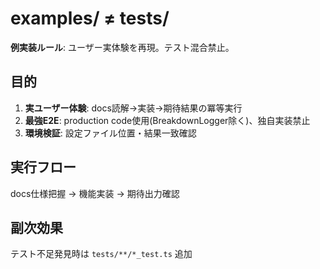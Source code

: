 # examples/ ≠ tests/

**例実装ルール**: ユーザー実体験を再現。テスト混合禁止。

## 目的

1. **実ユーザー体験**: docs読解→実装→期待結果の冪等実行
2. **最強E2E**: production code使用(BreakdownLogger除く)、独自実装禁止
3. **環境検証**: 設定ファイル位置・結果一致確認

## 実行フロー

docs仕様把握 → 機能実装 → 期待出力確認

## 副次効果

テスト不足発見時は `tests/**/*_test.ts` 追加
